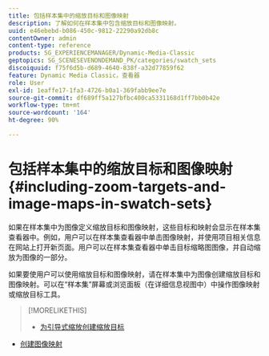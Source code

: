 ```yaml
---
title: 包括样本集中的缩放目标和图像映射
description: 了解如何在样本集中包含缩放目标和图像映射。
uuid: e46ebebd-b086-450c-9812-22290a92db8c
contentOwner: admin
content-type: reference
products: SG_EXPERIENCEMANAGER/Dynamic-Media-Classic
geptopics: SG_SCENESEVENONDEMAND_PK/categories/swatch_sets
discoiquuid: f75f6d5b-d689-4640-838f-a32d77859f62
feature: Dynamic Media Classic，查看器
role: User
exl-id: 1eaffe17-1fa3-4726-b0a1-369fabb9ee7e
source-git-commit: df689ff5a127bfbc400ca5331168d1ff7bb0b42e
workflow-type: tm+mt
source-wordcount: '164'
ht-degree: 90%

---
```


# 包括样本集中的缩放目标和图像映射{#including-zoom-targets-and-image-maps-in-swatch-sets}

如果在样本集中为图像定义缩放目标和图像映射，这些目标和映射会显示在样本集查看器中。例如，用户可以在样本集查看器中单击图像映射，并使用项目相关信息在网站上打开新页面。用户可以在样本集查看器中单击目标缩略图图像，并自动缩放为图像的一部分。

如果要使用户可以使用缩放目标和图像映射，请在样本集中为图像创建缩放目标和图像映射。可以在“样本集”屏幕或浏览面板（在详细信息视图中）中操作图像映射或缩放目标工具。

>[!MORELIKETHIS]
>
>* [为引导式缩放创建缩放目标](creating-zoom-targets-guided-zoom.md#creating_zoom_targets_for_guided_zoom)
* [创建图像映射](creating-image-maps.md#creating_image_maps)

